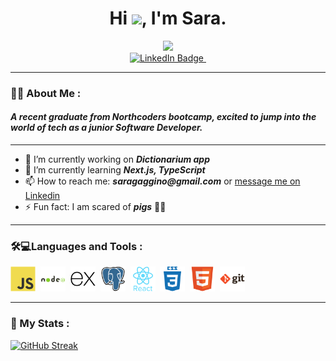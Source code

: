 <h1 align="center">
  Hi
  <img src="https://media.giphy.com/media/hvRJCLFzcasrR4ia7z/giphy.gif" width="30px"/>,
  I'm Sara.
</h1>


<div id="header" align="center">
  <img src="https://media.giphy.com/media/v1.Y2lkPTc5MGI3NjExYzNkYTEwMDhiMTNhZmY3OTk4NzBkMzRjOGJlMWM0NWEwNjliODc3NyZlcD12MV9pbnRlcm5hbF9naWZzX2dpZklkJmN0PXM/52BEUlBWo5ZHQszdSS/giphy.gif" width="250"/>
</div>

<div id="badges" align="center">
  <a href="https://www.linkedin.com/in/sara-gaggino/">
    <img src="https://img.shields.io/badge/LinkedIn-blue?style=for-the-badge&logo=linkedin&logoColor=white" alt="LinkedIn Badge"/>
  </a>
  <img src="https://komarev.com/ghpvc/?username=saragagg&style=flat-square&color=blue" alt=""/>
</div>

---
### :woman_technologist: About Me :
#### _A recent graduate from Northcoders bootcamp, excited to jump into the world of tech as a junior Software Developer._

---

- 🔭 I’m currently working on **_Dictionarium app_**
- 🌱 I’m currently learning **_Next.js, TypeScript_**
- 📫 How to reach me: **_saragaggino@gmail.com_** or <a href="https://www.linkedin.com/in/sara-gaggino/">message me on Linkedin</a>
- ⚡ Fun fact: I am scared of **_pigs_** 🐽😧
---
### :hammer_and_wrench::computer:Languages and Tools : 
<div>
   <img src="https://github.com/devicons/devicon/blob/master/icons/javascript/javascript-original.svg" title="JavaScript" alt="JavaScript" width="40" height="40"/>&nbsp;
    <img src="https://github.com/devicons/devicon/blob/master/icons/nodejs/nodejs-original-wordmark.svg" title="NodeJS" alt="NodeJS" width="40" height="40"/>&nbsp;
  <img src="https://github.com/devicons/devicon/blob/master/icons/express/express-original.svg" title="Express" alt="Express" width="40" height="40"/>&nbsp;
  <img src="https://github.com/devicons/devicon/blob/master/icons/postgresql/postgresql-original.svg" title="PostgreSQL" alt="PostgreSQL" width="40" height="40"/>&nbsp;
  <img src="https://github.com/devicons/devicon/blob/master/icons/react/react-original-wordmark.svg" title="React" alt="React" width="40" height="40"/>&nbsp;
  <img src="https://github.com/devicons/devicon/blob/master/icons/css3/css3-plain-wordmark.svg"  title="CSS3" alt="CSS" width="40" height="40"/>&nbsp;
  <img src="https://github.com/devicons/devicon/blob/master/icons/html5/html5-original.svg" title="HTML5" alt="HTML" width="40" height="40"/>&nbsp;
  <img src="https://github.com/devicons/devicon/blob/master/icons/git/git-original-wordmark.svg" title="Git" **alt="Git" width="40" height="40"/>
</div>

---

### :hibiscus: My Stats :
[![GitHub Streak](http://github-readme-streak-stats.herokuapp.com?user=saragagg&theme=radical)](https://git.io/streak-stats)
